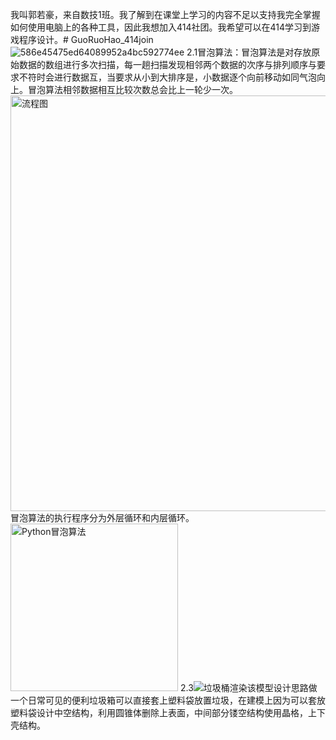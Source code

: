 我叫郭若豪，来自数技1班。我了解到在课堂上学习的内容不足以支持我完全掌握如何使用电脑上的各种工具，因此我想加入414社团。我希望可以在414学习到游戏程序设计。# GuoRuoHao_414join
![586e45475ed64089952a4bc592774ee](https://github.com/guoruohao/GuoRuoHao_414join/assets/146428945/9eb203ec-da9e-4b12-8695-1bafb5610d54)
2.1冒泡算法：冒泡算法是对存放原始数据的数组进行多次扫描，每一趟扫描发现相邻两个数据的次序与排列顺序与要求不符时会进行数据互，当要求从小到大排序是，小数据逐个向前移动如同气泡向上。冒泡算法相邻数据相互比较次数总会比上一轮少一次。<img width="665" alt="流程图" src="https://github.com/guoruohao/GuoRuoHao_414join/assets/146428945/08a0245a-0137-44dd-8b2c-a136b9d56409">冒泡算法的执行程序分为外层循环和内层循环。
<img width="268" alt="Python冒泡算法" src="https://github.com/guoruohao/GuoRuoHao_414join/assets/146428945/32f93cc1-b577-4c8b-99c3-10e429ee03d5">
2.3![垃圾桶渲染](https://github.com/guoruohao/GuoRuoHao_414join/assets/146428945/8097f692-d15f-476f-be67-affa065d1fda)该模型设计思路做一个日常可见的便利垃圾箱可以直接套上塑料袋放置垃圾，在建模上因为可以套放塑料袋设计中空结构，利用圆锥体删除上表面，中间部分镂空结构使用晶格，上下壳结构。


      

